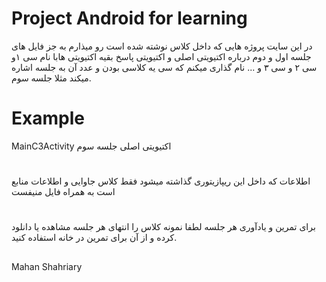 # Project Android for learning
در این سایت پروژه هایی که داخل کلاس نوشته شده است رو میذارم
به جز فایل های جلسه اول و دوم درباره اکتیویتی اصلی و اکتیویتی پاسخ بقیه اکتیویتی هابا نام سی ۱و سی ۲ و سی ۳ و ... نام گذاری میکنم که سی یه کلاسی بودن و عدد آن به جلسه اشاره میکند مثلا جلسه سوم.

# Example

MainC3Activity
اکتیویتی اصلی جلسه سوم

#

اطلاعات که داخل این ریپازیتوری گذاشته میشود فقط کلاس جاوایی و اطلاعات منابع است به همراه فایل منیفست

#

برای تمرین و یادآوری هر جلسه لطفا نمونه کلاس را انتهای هر جلسه مشاهده یا دانلود کرده و از آن برای تمرین در خانه استفاده کنید.

##

Mahan Shahriary
